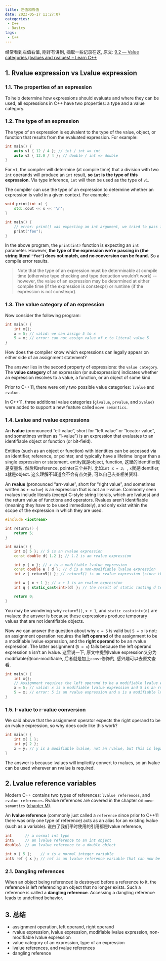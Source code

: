 ```yaml
---
title: 左值和右值
date: 2023-05-17 11:27:07
categories:
 - C++
 - Basics
tags:
 - C++
---
```


经常看到左值右值, 刚好有讲到, 摘取一些记录在这, 原文: [9.2 — Value categories (lvalues and rvalues) – Learn C++](https://www.learncpp.com/cpp-tutorial/value-categories-lvalues-and-rvalues/)

## 1. Rvalue expression vs Lvalue expression

### 1.1. The properties of an expression

To help determine how expressions should evaluate and where they can be used, all expressions in C++ have two properties: a type and a value category. 

### 1.2. The type of an expression

The type of an expression is equivalent to the type of the value, object, or function that results from the evaluated expression. For example:

```cpp
int main() {
    auto v1 { 12 / 4 }; // int / int => int
    auto v2 { 12.0 / 4 }; // double / int => double
}
```

For `v1`, the compiler will determine (at compile time) that a division with two `int` operands will produce an `int` result, **so `int` is the type of this expression**. Via type inference, `int` will then be used as the type of `v1`.

The compiler can use the type of an expression to determine whether an expression is valid in a given context. For example:

```cpp
void print(int x) {
    std::cout << x << '\n';
}

int main() {
    // error: print() was expecting an int argument, we tried to pass in a string literal
    print("foo");
}
```

In the above program, the `print(int)` function is expecting an `int` parameter. However, **the type of the expression we’re passing in (the string literal `"foo"`) does not match**, **and no conversion can be found.** So a compile error results.

> Note that the type of an expression must be determinable at compile time (otherwise type checking and type deduction wouldn’t work) -- however, the value of an expression may be determined at either compile time (if the expression is constexpr) or runtime (if the expression is not constexpr).

### 1.3. The value category of an expression

Now consider the following program:

```cpp
int main() {
    int x{};
    x = 5; // valid: we can assign 5 to x
    5 = x; // error: can not assign value of x to literal value 5
}
```

How does the compiler know which expressions can legally appear on either side of an assignment statement?

The answer lies in the second property of expressions: the `value category`. The **value category** of an expression (or subexpression) indicates whether an expression resolves to a value, a function, or an object of some kind.

Prior to C++11, there were only two possible value categories: `lvalue` and `rvalue`.

In C++11, three additional value categories (`glvalue`, `prvalue`, and `xvalue`) were added to support a new feature called `move semantics`.

### 1.4. **Lvalue and rvalue expressions**

An **lvalue** (pronounced “ell-value”, short for “left value” or “locator value”, and sometimes written as “l-value”) is an expression that evaluates to an identifiable object or function (or bit-field).

Entities (such as an object or function) with identities can be accessed via an identifier, reference, or pointer, and typically have a lifetime longer than a single expression or statement. entity就是object, function, 这里的identifier就是变量名, 然后和reference, pointer三个并列. 比如`int x = 3; `, `x`就是identifier, `3`就是object. 这么理解不知道会不会有点欠妥, 可以自己去查相关资料. 

An **rvalue** (pronounced “arr-value”, short for “right value”, and sometimes written as `r-value`) is an expression that is not an l-value. Commonly seen rvalues include literals (except C-style string literals, which are lvalues) and the return value of functions and operators. Rvalues aren’t identifiable (meaning they have to be used immediately), and only exist within the scope of the expression in which they are used.

```cpp
#include <iostream>

int return5() {
    return 5;
}

int main() {
    int x{ 5 }; // 5 is an rvalue expression
    const double d{ 1.2 }; // 1.2 is an rvalue expression

    int y { x }; // x is a modifiable lvalue expression
    const double e { d }; // d is a non-modifiable lvalue expression
    int z { return5() }; // return5() is an rvalue expression (since the result is returned by value)

    int w { x + 1 }; // x + 1 is an rvalue expression
    int q { static_cast<int>(d) }; // the result of static casting d to an int is an rvalue expression

    return 0;
}
```

You may be wondering why `return5()`, `x + 1`, and `static_cast<int>(d)` are rvalues: the answer is because these expressions produce temporary values that are not identifiable objects.

Now we can answer the question about why `x = 5` is valid but `5 = x` is not: an assignment operation requires the **left operand** of the assignment to be a modifiable lvalue expression, and the **right operand** to be an rvalue expression. The latter assignment (`5 = x`) fails because the left operand expression `5` isn’t an lvalue. 这里说一下, 原文中提到lvalue expression又分为modifiable和non-modifiable, 后者就是加上`const`修饰的, 感兴趣可以去原文查看, 

```cpp
int main() {
    int x{};
    // Assignment requires the left operand to be a modifiable lvalue expression and the right operand to be an rvalue expression
    x = 5; // valid: x is a modifiable lvalue expression and 5 is an rvalue expression
    5 = x; // error: 5 is an rvalue expression and x is a modifiable lvalue expression
}
```

### 1.5. l-value to r-value conversion

We said above that the assignment operator expects the right operand to be an rvalue expression, so why does code like this work?

```cpp
int main() {
    int x{ 1 };
    int y{ 2 };
    x = y; // y is a modifiable lvalue, not an rvalue, but this is legal
}
```

The answer is because lvalues will implicitly convert to rvalues, so an lvalue can be used wherever an rvalue is required.

## 2. Lvalue reference variables

Modern C++ contains two types of references: `lvalue references`, and `rvalue references`. Rvalue references are covered in the chapter on `move semantics` ([chapter M](https://www.learncpp.com/#ChapterM)).

An **lvalue reference** (commonly just called a `reference` since prior to C++11 there was only one type of reference) acts as an alias for an existing lvalue (such as a variable). 说白了我们平时使用的引用都是lvalue reference, 

```cpp
int      // a normal int type
int&     // an lvalue reference to an int object
double&  // an lvalue reference to a double object

int x { 5 };    // x is a normal integer variable
int& ref { x }; // ref is an lvalue reference variable that can now be used as an alias for variable x
```

### 2.1. Dangling references

When an object being referenced is destroyed before a reference to it, the reference is left referencing an object that no longer exists. Such a reference is called a **dangling reference**. Accessing a dangling reference leads to undefined behavior. 

## 3. 总结

- assignment operation, left operand, right operand
- rvalue expression, lvalue expression, modifiable lvalue expression, non-modifiable lvalue expression
- value category of an expression,  type of an expression
-  lvalue references, and rvalue references
- dangling reference